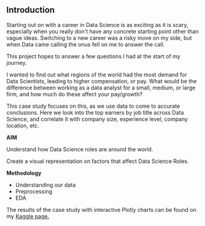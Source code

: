 ## Introduction
Starting out on with a career in Data Science is as exciting as it is scary, especially when you really don't have any concrete starting point other than vague ideas. Switching to a new career was a risky move on my side, but when Data came calling the onus fell on me to answer the call.

This project hopes to answer a few questions I had at the start of my journey.

I wanted to find out what regions of the world had the most demand for Data Scientists, leading to higher compensation, or pay. What would be the difference between working as a data analyst for a small, medium, or large firm, and how much do these affect your pay/growth?

This case study focuses on this, as we use data to come to accurate conclusions. Here we look into the top earners by job title across Data Science, and correlate it with company size, experience level, company location, etc.



**AIM**


Understand how Data Science roles are around the world.

Create a visual representation on factors that affect Data Science Roles.


**Methodology**
*  Understanding our data
*  Preprocessing
*  EDA

The results of the case study with interactive Plotly charts can be found on my [Kaggle page.](https://www.kaggle.com/code/harisanker123/data-science-job-analysis) 

